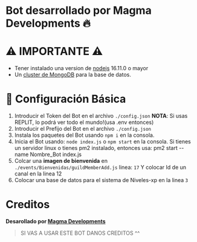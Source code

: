 # Bot desarrollado por Magma Developments 🔥

# ⚠ IMPORTANTE ⚠

* Tener instalado una version de [nodejs](https://nodejs.org) 16.11.0 o mayor
* Un [cluster de MongoDB](https://www.mongodb.com/es/cloud/atlas/) para la base de datos.

# 🤖 Configuración Básica
    
1. Introducir el Token del Bot en el archivo `./config.json` **NOTA**: Si usas REPLIT, lo podrá ver todo el mundo!(usa .env entonces)
2. Introducir el Prefijo del Bot en el archivo `./config.json`
3. Instala los paquetes del Bot usando `npm i` en la consola.
4. Inicia el Bot usando: `node index.js` o `npm start` en la consola. Si tienes un servidor linux o tienes pm2 instalado, entonces usa: pm2 start --name Nombre_Bot index.js
5. Colcar una **imagen de bienvenida** en `./events/Bienvenidas/guildMemberAdd.js` linea: `17` Y colocar Id de un canal en la linea 12 
6. Colocar una base de datos para el sistema de Niveles-xp en la linea `3`

# Creditos

**Desarollado por [Magma Developments](discord.gg/QgTVZN6ra5)**

> SI VAS A USAR ESTE BOT DANOS CREDITOS ^^
